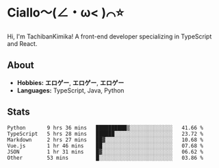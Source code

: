 # Ciallo～(∠・ω< )⌒⭐️

Hi, I'm TachibanKimika! A front-end developer specializing in TypeScript and React.

## About
- **Hobbies:** **エロゲー**, **エロゲー**, **エロゲー**
- **Languages:** TypeScript, Java, Python

## Stats
<!--START_SECTION:waka-->

```text
Python       9 hrs 36 mins   ██████████▒░░░░░░░░░░░░░░   41.66 %
TypeScript   5 hrs 28 mins   ██████░░░░░░░░░░░░░░░░░░░   23.72 %
Markdown     2 hrs 27 mins   ██▓░░░░░░░░░░░░░░░░░░░░░░   10.68 %
Vue.js       1 hr 46 mins    ██░░░░░░░░░░░░░░░░░░░░░░░   07.68 %
JSON         1 hr 31 mins    █▓░░░░░░░░░░░░░░░░░░░░░░░   06.62 %
Other        53 mins         █░░░░░░░░░░░░░░░░░░░░░░░░   03.86 %
```

<!--END_SECTION:waka-->

<!-- ![Metrics](https://metrics.lecoq.io/TachibanaKimika?template=classic&base.activity=0&base.community=0&base.repositories=0&languages=1&isocalendar=1&isocalendar.duration=half-year&languages.limit=8&languages.sections=most-used&languages.colors=github&languages.threshold=0%25&languages.indepth=false&languages.recent.load=300&languages.recent.days=14&config.timezone=Asia%2FShanghai)
 -->
